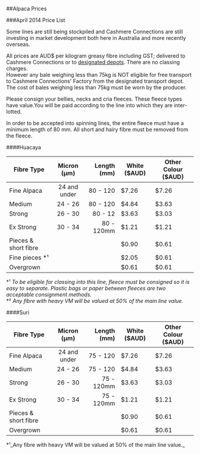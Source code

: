 ##Alpaca Prices

###April 2014 Price List

Some lines are still being stockpiled and Cashmere Connections are still investing in market development both here in Australia and more recently overseas.

All prices are AUD$ per kilogram greasy fibre including GST; delivered to Cashmere Connections or to [designated depots][depots_page]. There are no classing charges.  
However any bale weighing less than 75kg is NOT eligible for free transport to Cashmere Connections' Factory from the designated transport depot. The cost of bales weighing less than 75kg must be worn by the producer.

Please consign your bellies, necks and cria fleeces. These fleece types have value.You will be paid according to the line into which they are inter-lotted.

In order to be accepted into spinning lines, the entire fleece must have a minimum length of 80 mm. All short and hairy fibre must be removed from the fleece.

####Huacaya

 Fibre Type        	| Micron (μm)      | Length (mm)   | White ($AUD) | Other Colour ($AUD)
 ------------- |:-------------:| -----:| --- 	| ---
 Fine Alpaca      		| 24 and under	    | 80 - 120      | $7.26        	| $7.26
 Medium				         | 24 - 26          | 80 - 120 		   | $4.84			      | $3.63
 Strong				         | 26 - 30   		     | 80 - 12       | $3.63         | $3.03
 Ex Strong				      | 30 - 34   		     | 80 - 120mm	   | $1.21			      | $1.21
 Pieces & short fibre	|					           |				           | $0.90			      | $0.61
 Fine pieces *¹		   |					             | 				          | $2.05			      | $0.61
 Overgrown				      |					             |				           | $0.61			      | $0.61

*¹ _To be eligible for classing into this line, fleece must be consigned so it is easy to separate. Plastic bags or paper between fleeces are two acceptable consignment methods._  
*² _Any fibre with heavy VM will be valued at 50% of the main line value._

####Suri

| Fibre Type        	| Micron (μm)      | Length (mm)   | White ($AUD) 	| Other Colour ($AUD)
------------- |:-------------:| -----:| --- 	| ---
| Fine Alpaca			     | 24 and under		   | 75 - 120	     | $7.26			      | $7.26
| Medium				         | 24 - 26 		       | 75 - 120     	| $4.84			      | $3.63
| Strong				         | 26 - 30 		       | 75 - 120mm	   | $3.63			      | $3.03
| Ex Strong	 			     | 30 - 34 		       | 75 - 120mm	   | $1.21			      | $1.21
| Pieces & short fibre	| 					          |			           	| $0.90			      | $0.61
| Overgrown				       |					            |				           | $0.61			      | $0.61

*¹_Any fibre with heavy VM will be valued at 50% of the main line value._

[depots_page]:../depots.md